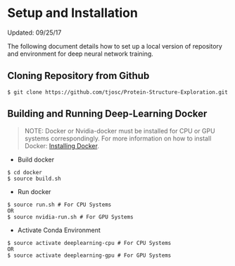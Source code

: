 # Setup and Installation
Updated: 09/25/17

The following document details how to set up a local version of repository and
environment for deep neural network training.

## Cloning Repository from Github

```
$ git clone https://github.com/tjosc/Protein-Structure-Exploration.git

```

## Building and Running Deep-Learning Docker

> NOTE: Docker or Nvidia-docker must be installed for CPU or GPU systems
correspondingly. For more information on how to install Docker:
[Installing Docker]().

- Build docker

```
$ cd docker
$ source build.sh

```

- Run docker

```
$ source run.sh # For CPU Systems
OR
$ source nvidia-run.sh # For GPU Systems

```

- Activate Conda Environment

```
$ source activate deeplearning-cpu # For CPU Systems
OR
$ source activate deeplearning-gpu # For GPU Systems

```
